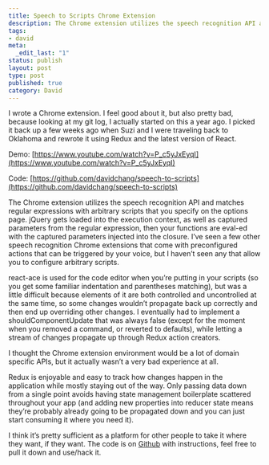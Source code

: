 ```yaml
---
title: Speech to Scripts Chrome Extension
description: The Chrome extension utilizes the speech recognition API and matches regular expressions with arbitrary scripts that you specify on the options page. jQuery gets loaded into the execution context, as well as captured parameters from the regular expression, then your functions are eval-ed with the captured parameters injected into the closure. I’ve seen a few other speech recognition Chrome extensions that come with preconfigured actions that can be triggered by your voice, but I haven’t seen any that allow you to configure arbitrary scripts.
tags:
- david
meta:
  _edit_last: "1"
status: publish
layout: post
type: post
published: true
category: David
---
```


I wrote a Chrome extension. I feel good about it, but also pretty bad, because looking at my git log, I actually started on this a year ago. I picked it back up a few weeks ago when Suzi and I were traveling back to Oklahoma and rewrote it using Redux and the latest version of React.

Demo: [https://www.youtube.com/watch?v=P_c5yJxEyqI](https://www.youtube.com/watch?v=P_c5yJxEyqI)

Code: [https://github.com/davidchang/speech-to-scripts](https://github.com/davidchang/speech-to-scripts)

The Chrome extension utilizes the speech recognition API and matches regular expressions with arbitrary scripts that you specify on the options page. jQuery gets loaded into the execution context, as well as captured parameters from the regular expression, then your functions are eval-ed with the captured parameters injected into the closure. I’ve seen a few other speech recognition Chrome extensions that come with preconfigured actions that can be triggered by your voice, but I haven’t seen any that allow you to configure arbitrary scripts.

react-ace is used for the code editor when you’re putting in your scripts (so you get some familiar indentation and parentheses matching), but was a little difficult because elements of it are both controlled and uncontrolled at the same time, so some changes wouldn’t propagate back up correctly and then end up overriding other changes. I eventually had to implement a shouldComponentUpdate that was always false (except for the moment when you removed a command, or reverted to defaults), while letting a stream of changes propagate up through Redux action creators.

I thought the Chrome extension environment would be a lot of domain specific APIs, but it actually wasn’t a very bad experience at all.

Redux is enjoyable and easy to track how changes happen in the application while mostly staying out of the way. Only passing data down from a single point avoids having state management boilerplate scattered throughout your app (and adding new properties into reducer state means they’re probably already going to be propagated down and you can just start consuming it where you need it).

I think it’s pretty sufficient as a platform for other people to take it where they want, if they want. The code is on [Github](https://github.com/davidchang/speech-to-scripts) with instructions, feel free to pull it down and use/hack it.